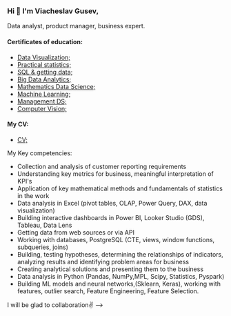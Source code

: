 ### Hi 👋 I'm Viacheslav Gusev,
Data analyst, product manager, business expert.

#### Certificates of education:
- [Data Visualization;](https://github.com/VyacheslavGusev/VyacheslavGusev/blob/main/Certificates%20of%20training/certificate%20data%20visualization.pdf)
- [Practical statistics;](https://github.com/VyacheslavGusev/VyacheslavGusev/blob/main/Certificates%20of%20training/certificate%20practical%20statistics.pdf)
- [SQL & getting data;](https://github.com/VyacheslavGusev/VyacheslavGusev/blob/main/Certificates%20of%20training/certificate%20SQL.pdf)
- [Big Data Analytics;](https://github.com/VyacheslavGusev/VyacheslavGusev/blob/main/Certificates%20of%20training/certificate%20big%20data%20analytics.pdf)
- [Mathematics Data Science;](https://github.com/VyacheslavGusev/VyacheslavGusev/blob/main/Certificates%20of%20training/certificate%20Mathematics%20Data%20Science.pdf)
- [Machine Learning;](https://github.com/VyacheslavGusev/VyacheslavGusev/blob/main/Certificates%20of%20training/certificate%20ML.pdf)
- [Management DS;](https://github.com/VyacheslavGusev/VyacheslavGusev/blob/main/Certificates%20of%20training/managment%20DS.pdf)
- [Computer Vision;](https://github.com/VyacheslavGusev/VyacheslavGusev/blob/main/Certificates%20of%20training/certificate%20CV.pdf)
#### My CV:
- [CV;](https://github.com/VyacheslavGusev/VyacheslavGusev/blob/main/CV_Data_Scientist.pdf)

My Key competencies:
- Collection and analysis of customer reporting requirements
- Understanding key metrics for business, meaningful interpretation of KPI's 
- Application of key mathematical methods and fundamentals of statistics in the work
- Data analysis in Excel (pivot tables, OLAP, Power Query, DAX, data visualization)
- Building interactive dashboards in Power BI, Looker Studio (GDS), Tableau, Data Lens
- Getting data from web sources or via API
- Working with databases, PostgreSQL (CTE, views, window functions, subqueries, joins)
- Building, testing hypotheses, determining the relationships of indicators, analyzing results and identifying problem areas for business
- Creating analytical solutions and presenting them to the business
- Data analysis in Python (Pandas, NumPy,MPL, Scipy, Statistics, Pyspark)
- Building ML models and neural networks,(Sklearn, Keras), working with features, outlier search, Feature Engineering, Feature Selection.

I will be glad to collaboration✌️
-->
